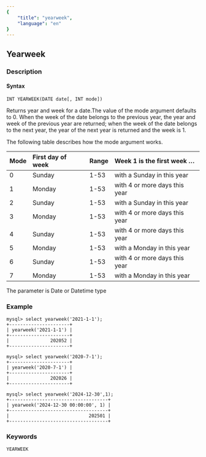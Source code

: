 ```yaml
---
{
    "title": "yearweek",
    "language": "en"
}
---
```


<!-- 
Licensed to the Apache Software Foundation (ASF) under one
or more contributor license agreements.  See the NOTICE file
distributed with this work for additional information
regarding copyright ownership.  The ASF licenses this file
to you under the Apache License, Version 2.0 (the
"License"); you may not use this file except in compliance
with the License.  You may obtain a copy of the License at

  http://www.apache.org/licenses/LICENSE-2.0

Unless required by applicable law or agreed to in writing,
software distributed under the License is distributed on an
"AS IS" BASIS, WITHOUT WARRANTIES OR CONDITIONS OF ANY
KIND, either express or implied.  See the License for the
specific language governing permissions and limitations
under the License.
-->

## Yearweek
### Description
#### Syntax

`INT YEARWEEK(DATE date[, INT mode])`

Returns year and week for a date.The value of the mode argument defaults to 0.
When the week of the date belongs to the previous year, the year and week of the previous year are returned; 
when the week of the date belongs to the next year, the year of the next year is returned and the week is 1.

The following table describes how the mode argument works.

|Mode |First day of week |Range   |Week 1 is the first week …    |
|:----|:-----------------|:-------|:-----------------------------|
|0    |Sunday            |1-53    |with a Sunday in this year    |
|1    |Monday            |1-53    |with 4 or more days this year |
|2    |Sunday            |1-53    |with a Sunday in this year    |
|3    |Monday            |1-53    |with 4 or more days this year |
|4    |Sunday            |1-53    |with 4 or more days this year |
|5    |Monday            |1-53    |with a Monday in this year    |
|6    |Sunday            |1-53    |with 4 or more days this year |
|7    |Monday            |1-53    |with a Monday in this year    |

The parameter is Date or Datetime type

### Example
```
mysql> select yearweek('2021-1-1');
+----------------------+
| yearweek('2021-1-1') |
+----------------------+
|               202052 |
+----------------------+
```
```
mysql> select yearweek('2020-7-1');
+----------------------+
| yearweek('2020-7-1') |
+----------------------+
|               202026 |
+----------------------+
```
```
mysql> select yearweek('2024-12-30',1);
+------------------------------------+
| yearweek('2024-12-30 00:00:00', 1) |
+------------------------------------+
|                             202501 |
+------------------------------------+
```

### Keywords
    YEARWEEK
